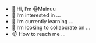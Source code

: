 - 👋 Hi, I’m @Mainuu
- 👀 I’m interested in ...
- 🌱 I’m currently learning ...
- 💞️ I’m looking to collaborate on ...
- 📫 How to reach me ...

<!---
Mainuu/Mainuu is a ✨ special ✨ repository because its `README.md` (this file) appears on your GitHub profile.
You can click the Preview link to take a look at your changes.
--->
